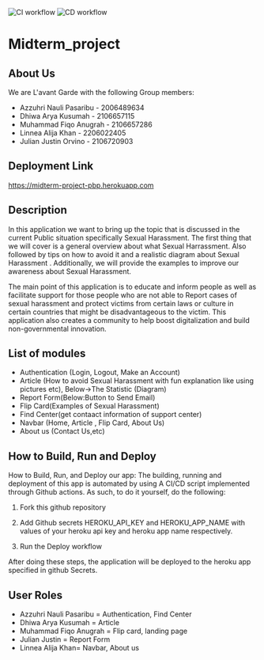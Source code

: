 ![CI workflow](https://github.com/azzuhripasaribu/midterm-project/actions/workflows/main.yml/badge.svg)
![CD workflow](https://github.com/azzuhripasaribu/midterm-project/actions/workflows/dpl.yml/badge.svg)

# Midterm_project

## About Us

We are L'avant Garde with the following Group members:
- Azzuhri Nauli Pasaribu - 2006489634
- Dhiwa Arya Kusumah - 2106657115
- Muhammad Fiqo Anugrah - 2106657286
- Linnea Alija Khan - 2206022405
- Julian Justin Orvino - 2106720903

## Deployment Link

https://midterm-project-pbp.herokuapp.com

## Description

In this application we want to bring up the topic that is discussed in the current
Public situation specifically Sexual Harassment. The first thing that we will cover is a general overview about what Sexual Harrassment. Also followed by tips on how to avoid it and a realistic diagram about Sexual Harassment . Additionally, we will provide the examples to improve our awareness about Sexual Harassment. 

The main point of this application is to educate and inform people as well as facilitate support for those people who are not able to Report cases of sexual harassment and protect victims from certain laws or culture in certain countries that might be disadvantageous to the victim. This application also creates a community to help boost digitalization and build non-governmental innovation.



## List of modules

- Authentication (Login, Logout, Make an Account)
- Article (How to avoid Sexual Harassment with fun explanation like using pictures etc), Below->The Statistic (Diagram)
- Report Form(Below:Button to Send Email)
- Flip Card(Examples of Sexual Harassment)
- Find Center(get contaact information of support center)
- Navbar (Home, Article , Flip Card, About Us)
- About us (Contact Us,etc)



## How to Build, Run and Deploy

How to Build, Run, and Deploy our app:
The building, running and deployment of this app is automated by using A CI/CD script implemented through Github actions. As such, to do it yourself, do the following:

1. Fork this github repository

2. Add Github secrets  HEROKU_API_KEY and HEROKU_APP_NAME with values of your  heroku api key and heroku app name respectively.

3. Run the Deploy workflow

After doing these steps, the application will be deployed to the heroku app specified in github Secrets.

## User Roles
- Azzuhri Nauli Pasaribu = Authentication, Find Center
- Dhiwa Arya Kusumah = Article
- Muhammad Fiqo Anugrah = Flip card, landing page
- Julian Justin = Report Form
- Linnea Alija Khan= Navbar, About us

